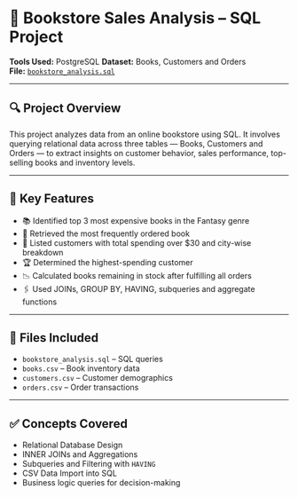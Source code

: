 # 📘 Bookstore Sales Analysis – SQL Project

**Tools Used:** PostgreSQL
**Dataset:** Books, Customers and Orders  
**File:** [`bookstore_analysis.sql`](./bookstore_analysis.sql)

---

## 🔍 Project Overview

This project analyzes data from an online bookstore using SQL. It involves querying relational data across three tables — Books, Customers and Orders — to extract insights on customer behavior, sales performance, top-selling books and inventory levels.

---

## 🧠 Key Features

- 📚 Identified top 3 most expensive books in the Fantasy genre  
- 🛒 Retrieved the most frequently ordered book  
- 👥 Listed customers with total spending over $30 and city-wise breakdown  
- 🏆 Determined the highest-spending customer  
- 📉 Calculated books remaining in stock after fulfilling all orders  
- 🖇️ Used JOINs, GROUP BY, HAVING, subqueries and aggregate functions

---

## 📁 Files Included

- `bookstore_analysis.sql` – SQL queries  
- `books.csv` – Book inventory data  
- `customers.csv` – Customer demographics  
- `orders.csv` – Order transactions

---

## ✅ Concepts Covered

- Relational Database Design  
- INNER JOINs and Aggregations  
- Subqueries and Filtering with `HAVING`  
- CSV Data Import into SQL  
- Business logic queries for decision-making
